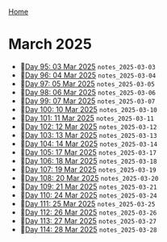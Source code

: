 [Home](../../main.md)

# March 2025

- 📝[Day 95: 03 Mar 2025](./03/notes_2025-03-03.md) `notes_2025-03-03`
- 📝[Day 96: 04 Mar 2025](./03/notes_2025-03-04.md) `notes_2025-03-04`
- 📝[Day 97: 05 Mar 2025](./03/notes_2025-03-05.md) `notes_2025-03-05`
- 📝[Day 98: 06 Mar 2025](./03/notes_2025-03-06.md) `notes_2025-03-06`
- 📝[Day 99: 07 Mar 2025](./03/notes_2025-03-07.md) `notes_2025-03-07`
- 📝[Day 100: 10 Mar 2025](./03/notes_2025-03-10.md) `notes_2025-03-10`
- 📝[Day 101: 11 Mar 2025](./03/notes_2025-03-11.md) `notes_2025-03-11`
- 📝[Day 102: 12 Mar 2025](./03/notes_2025-03-12.md) `notes_2025-03-12`
- 📝[Day 103: 13 Mar 2025](./03/notes_2025-03-13.md) `notes_2025-03-13`
- 📝[Day 104: 14 Mar 2025](./03/notes_2025-03-14.md) `notes_2025-03-14`
- 📝[Day 105: 17 Mar 2025](./03/notes_2025-03-17.md) `notes_2025-03-17`
- 📝[Day 106: 18 Mar 2025](./03/notes_2025-03-18.md) `notes_2025-03-18`
- 📝[Day 107: 19 Mar 2025](./03/notes_2025-03-19.md) `notes_2025-03-19`
- 📝[Day 108: 20 Mar 2025](./03/notes_2025-03-20.md) `notes_2025-03-20`
- 📝[Day 109: 21 Mar 2025](./03/notes_2025-03-21.md) `notes_2025-03-21`
- 📝[Day 110: 24 Mar 2025](./03/notes_2025-03-24.md) `notes_2025-03-24`
- 📝[Day 111: 25 Mar 2025](./03/notes_2025-03-25.md) `notes_2025-03-25`
- 📝[Day 112: 26 Mar 2025](./03/notes_2025-03-26.md) `notes_2025-03-26`
- 📝[Day 113: 27 Mar 2025](./03/notes_2025-03-27.md) `notes_2025-03-27`
- 📝[Day 114: 28 Mar 2025](./03/notes_2025-03-28.md) `notes_2025-03-28`

